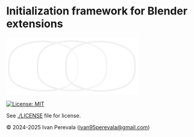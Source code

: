 # Initialization framework for Blender extensions

![logo](./docs/_static/logo-dark.svg)

[![License: MIT](https://img.shields.io/badge/License-MIT-yellow.svg)](https://opensource.org/licenses/MIT)

See [./LICENSE](./LICENSE) file for license.

© 2024-2025 Ivan Perevala (ivan95perevala@gmail.com)
